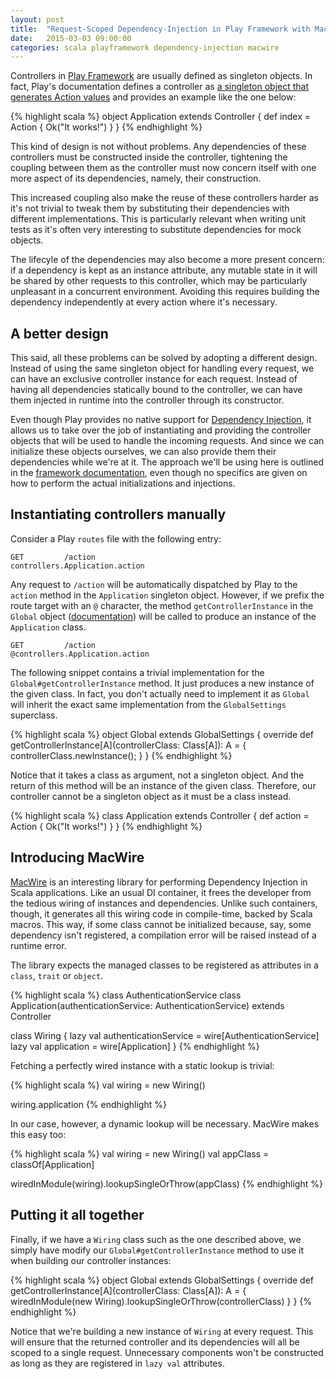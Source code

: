 ```yaml
---
layout: post
title:  "Request-Scoped Dependency-Injection in Play Framework with MacWire"
date:   2015-03-03 09:00:00
categories: scala playframework dependency-injection macwire
---
```


Controllers in [Play Framework](https://www.playframework.com) are usually defined as singleton objects. In fact, Play's documentation defines a controller as [a singleton object that generates Action values](https://www.playframework.com/documentation/2.3.x/ScalaActions) and provides an example like the one below:

{% highlight scala %}
object Application extends Controller {
  def index = Action {
    Ok("It works!")
  }
}
{% endhighlight %}

This kind of design is not without problems. Any dependencies of these controllers must be constructed inside the controller, tightening the coupling between them as the controller must now concern itself with one more aspect of its dependencies, namely, their construction.

This increased coupling also make the reuse of these controllers harder as it's not trivial to tweak them by substituting their dependencies with different implementations. This is particularly relevant when writing unit tests as it's often very interesting to substitute dependencies for mock objects.

The lifecyle of the dependencies may also become a more present concern: if a dependency is kept as an instance attribute, any mutable state in it will be shared by other requests to this controller, which may be particularly unpleasant in a concurrent environment. Avoiding this requires building the dependency independently at every action where it's necessary.

## A better design

This said, all these problems can be solved by adopting a different design. Instead of using the same singleton object for handling every request, we can have an exclusive controller instance for each request. Instead of having all dependencies statically bound to the controller, we can have them injected in runtime into the controller through its constructor.

Even though Play provides no native support for [Dependency Injection](http://en.wikipedia.org/wiki/Dependency_injection), it allows us to take over the job of instantiating and providing the controller objects that will be used to handle the incoming requests. And since we can initialize these objects ourselves, we can also provide them their dependencies while we're at it. The approach we'll be using here is outlined in the [framework documentation](https://www.playframework.com/documentation/2.3.x/ScalaDependencyInjection), even though no specifics are given on how to perform the actual initializations and injections.

## Instantiating controllers manually

Consider a Play `routes` file with the following entry:

```
GET         /action                       controllers.Application.action
```

Any request to `/action` will be automatically dispatched by Play to the `action` method in the `Application` singleton object. However, if we prefix the route target with an `@` character, the method `getControllerInstance` in the `Global` object ([documentation](https://www.playframework.com/documentation/2.3.x/ScalaGlobal)) will be called to produce an instance of the `Application` class.

```
GET         /action                       @controllers.Application.action
```

The following snippet contains a trivial implementation for the `Global#getControllerInstance` method. It just produces a new instance of the given class. In fact, you don't actually need to implement it as `Global` will inherit the exact same implementation from the `GlobalSettings` superclass.

{% highlight scala %}
object Global extends GlobalSettings {
  override def getControllerInstance[A](controllerClass: Class[A]): A = {
    controllerClass.newInstance();
  }
}
{% endhighlight %}

Notice that it takes a class as argument, not a singleton object. And the return of this method will be an instance of the given class. Therefore, our controller cannot be a singleton object as it must be a class instead.

{% highlight scala %}
class Application extends Controller {
  def action = Action {
    Ok("It works!")
  }
}
{% endhighlight %}

## Introducing MacWire

[MacWire](https://github.com/adamw/macwire) is an interesting library for performing Dependency Injection in Scala applications. Like an usual DI container, it frees the developer from the tedious wiring of instances and dependencies. Unlike such containers, though, it generates all this wiring code in compile-time, backed by Scala macros. This way, if some class cannot be initialized because, say, some dependency isn't registered, a compilation error will be raised instead of a runtime error.

The library expects the managed classes to be registered as attributes in a `class`, `trait` or `object`.

{% highlight scala %}
class AuthenticationService
class Application(authenticationService: AuthenticationService) extends Controller

class Wiring {
  lazy val authenticationService = wire[AuthenticationService]
  lazy val application = wire[Application]
}
{% endhighlight %}

Fetching a perfectly wired instance with a static lookup is trivial:

{% highlight scala %}
val wiring = new Wiring()

wiring.application
{% endhighlight %}

In our case, however, a dynamic lookup will be necessary. MacWire makes this easy too:

{% highlight scala %}
val wiring = new Wiring()
val appClass = classOf[Application]

wiredInModule(wiring).lookupSingleOrThrow(appClass)
{% endhighlight %}

## Putting it all together

Finally, if we have a `Wiring` class such as the one described above, we simply have modify our `Global#getControllerInstance` method to use it when building our controller instances:

{% highlight scala %}
object Global extends GlobalSettings {
  override def getControllerInstance[A](controllerClass: Class[A]): A = {
    wiredInModule(new Wiring).lookupSingleOrThrow(controllerClass)
  }
}
{% endhighlight %}

Notice that we're building a new instance of `Wiring` at every request. This will ensure that the returned controller and its dependencies will all be scoped to a single request. Unnecessary components won't be constructed as long as they are registered in `lazy val` attributes.
